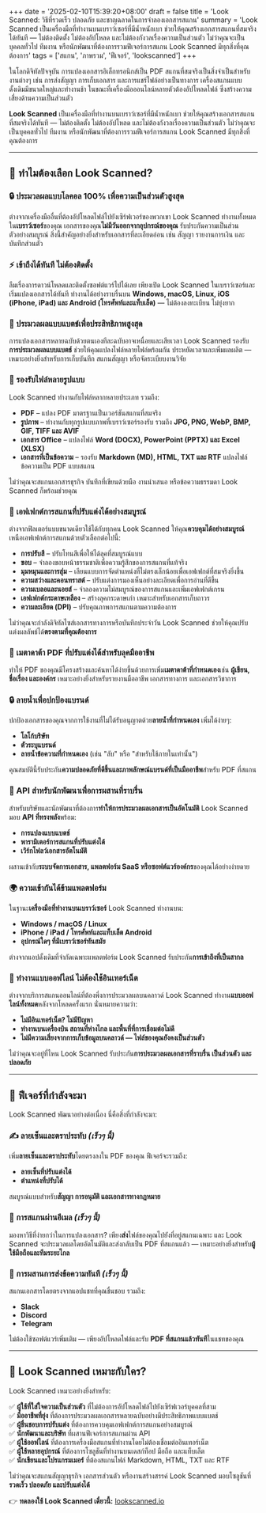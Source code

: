 +++
date = '2025-02-10T15:39:20+08:00'
draft = false
title = 'Look Scanned: วิธีที่รวดเร็ว ปลอดภัย และชาญฉลาดในการจำลองเอกสารสแกน'
summary = 'Look Scanned เป็นเครื่องมือที่ทำงานบนเบราว์เซอร์ที่มีน้ำหนักเบา ช่วยให้คุณสร้างเอกสารสแกนที่สมจริงได้ทันที — ไม่ต้องติดตั้ง ไม่ต้องอัปโหลด และไม่ต้องกังวลเรื่องความเป็นส่วนตัว ไม่ว่าคุณจะเป็นบุคคลทั่วไป ทีมงาน หรือนักพัฒนาที่ต้องการรวมฟีเจอร์การสแกน Look Scanned มีทุกสิ่งที่คุณต้องการ'
tags = ['สแกน', 'ภาพรวม', 'ฟีเจอร์', 'lookscanned']
+++

ในโลกดิจิทัลปัจจุบัน การแปลงเอกสารอิเล็กทรอนิกส์เป็น PDF สแกนที่สมจริงเป็นสิ่งจำเป็นสำหรับงานต่างๆ เช่น การส่งสัญญา การเก็บเอกสาร และการแชร์ไฟล์อย่างเป็นทางการ เครื่องสแกนแบบดั้งเดิมมีขนาดใหญ่และทำงานช้า ในขณะที่เครื่องมือออนไลน์หลายตัวต้องอัปโหลดไฟล์ ซึ่งสร้างความเสี่ยงด้านความเป็นส่วนตัว

**Look Scanned** เป็นเครื่องมือที่ทำงานบนเบราว์เซอร์ที่มีน้ำหนักเบา ช่วยให้คุณสร้างเอกสารสแกนที่สมจริงได้ทันที — ไม่ต้องติดตั้ง ไม่ต้องอัปโหลด และไม่ต้องกังวลเรื่องความเป็นส่วนตัว ไม่ว่าคุณจะเป็นบุคคลทั่วไป ทีมงาน หรือนักพัฒนาที่ต้องการรวมฟีเจอร์การสแกน Look Scanned มีทุกสิ่งที่คุณต้องการ

---

## 🚀 ทำไมต้องเลือก Look Scanned?

### 🔒 ประมวลผลแบบโลคอล 100% เพื่อความเป็นส่วนตัวสูงสุด
ต่างจากเครื่องมืออื่นที่ต้องอัปโหลดไฟล์ไปยังเซิร์ฟเวอร์ของพวกเขา Look Scanned ทำงานทั้งหมดใน**เบราว์เซอร์**ของคุณ เอกสารของคุณ**ไม่มีวันออกจากอุปกรณ์ของคุณ** รับประกันความเป็นส่วนตัวอย่างสมบูรณ์ สิ่งนี้สำคัญอย่างยิ่งสำหรับเอกสารที่ละเอียดอ่อน เช่น สัญญา รายงานการเงิน และบันทึกส่วนตัว

### ⚡ เข้าถึงได้ทันที ไม่ต้องติดตั้ง
ลืมเรื่องการดาวน์โหลดและติดตั้งซอฟต์แวร์ไปได้เลย เพียงเปิด Look Scanned ในเบราว์เซอร์และเริ่มแปลงเอกสารได้ทันที ทำงานได้อย่างราบรื่นบน **Windows, macOS, Linux, iOS (iPhone, iPad) และ Android (โทรศัพท์และแท็บเล็ต)** — ไม่ต้องลงทะเบียน ไม่ยุ่งยาก

### 📂 ประมวลผลแบบแบตช์เพื่อประสิทธิภาพสูงสุด
การแปลงเอกสารหลายฉบับด้วยตนเองทีละฉบับอาจเหนื่อยและเสียเวลา Look Scanned รองรับ**การประมวลผลแบบแบตช์** ช่วยให้คุณแปลงไฟล์หลายไฟล์พร้อมกัน ประหยัดเวลาและเพิ่มผลผลิต — เหมาะอย่างยิ่งสำหรับการเก็บบันทึก สแกนสัญญา หรือจัดระเบียบงานวิจัย

### 📄 รองรับไฟล์หลายรูปแบบ
Look Scanned ทำงานกับไฟล์หลากหลายประเภท รวมถึง:
- **PDF** – แปลง PDF มาตรฐานเป็นเวอร์ชันสแกนที่สมจริง
- **รูปภาพ** – ทำงานกับทุกรูปแบบภาพที่เบราว์เซอร์รองรับ รวมถึง **JPG, PNG, WebP, BMP, GIF, TIFF และ AVIF**
- **เอกสาร Office** – แปลงไฟล์ **Word (DOCX), PowerPoint (PPTX) และ Excel (XLSX)**
- **เอกสารที่เป็นข้อความ** – รองรับ **Markdown (MD), HTML, TXT และ RTF** แปลงไฟล์ข้อความเป็น PDF แบบสแกน

ไม่ว่าคุณจะสแกนเอกสารธุรกิจ บันทึกที่เขียนด้วยมือ งานนำเสนอ หรือข้อความธรรมดา Look Scanned ก็พร้อมช่วยคุณ

### 🎨 เอฟเฟกต์การสแกนที่ปรับแต่งได้อย่างสมบูรณ์
ต่างจากฟิลเตอร์แบบขนาดเดียวใช้ได้กับทุกคน Look Scanned ให้คุณ**ควบคุมได้อย่างสมบูรณ์**เหนือเอฟเฟกต์การสแกนด้วยตัวเลือกต่อไปนี้:
- **การปรับสี** – ปรับโทนสีเพื่อให้ได้ลุคที่สมบูรณ์แบบ
- **ขอบ** – จำลองขอบหน้าธรรมชาติเพื่อความรู้สึกของการสแกนที่แท้จริง
- **มุมหมุนและการสุ่ม** – เลียนแบบการจัดตำแหน่งที่ไม่ตรงเล็กน้อยเพื่อเอฟเฟกต์ที่สมจริงยิ่งขึ้น
- **ความสว่างและคอนทราสต์** – ปรับแต่งการมองเห็นอย่างละเอียดเพื่อการอ่านที่ดีขึ้น
- **ความเบลอและนอยส์** – จำลองความไม่สมบูรณ์ของการสแกนและเพิ่มเอฟเฟกต์เกรน
- **เอฟเฟกต์กระดาษเหลือง** – สร้างลุคกระดาษเก่า เหมาะสำหรับเอกสารเก็บถาวร
- **ความละเอียด (DPI)** – ปรับคุณภาพการสแกนตามความต้องการ

ไม่ว่าคุณจะกำลังดิจิทัลไซส์เอกสารทางการหรือบันทึกประจำวัน Look Scanned ช่วยให้คุณปรับแต่งผลลัพธ์ได้**ตรงตามที่คุณต้องการ**

### 📝 เมตาดาต้า PDF ที่ปรับแต่งได้สำหรับลุคมืออาชีพ
ทำให้ PDF ของคุณมีโครงสร้างและค้นหาได้ง่ายขึ้นด้วยการเพิ่ม**เมตาดาต้าที่กำหนดเอง**เช่น **ผู้เขียน, ชื่อเรื่อง และองค์กร** เหมาะอย่างยิ่งสำหรับรายงานมืออาชีพ เอกสารทางการ และเอกสารวิชาการ

### 🔒 ลายน้ำเพื่อปกป้องแบรนด์
ปกป้องเอกสารของคุณจากการใช้งานที่ไม่ได้รับอนุญาตด้วย**ลายน้ำที่กำหนดเอง** เพิ่มได้ง่ายๆ:
- **โลโก้บริษัท**
- **ตัวระบุแบรนด์**
- **ลายน้ำข้อความที่กำหนดเอง** (เช่น "ลับ" หรือ "สำหรับใช้ภายในเท่านั้น")

คุณสมบัตินี้รับประกัน**ความปลอดภัยที่ดีขึ้นและภาพลักษณ์แบรนด์ที่เป็นมืออาชีพ**สำหรับ PDF ที่สแกน

### 🔗 API สำหรับนักพัฒนาเพื่อการผสานที่ราบรื่น
สำหรับบริษัทและนักพัฒนาที่ต้องการ**ทำให้การประมวลผลเอกสารเป็นอัตโนมัติ** Look Scanned มอบ **API ที่ทรงพลัง**พร้อม:
- **การแปลงแบบแบตช์**
- **พารามิเตอร์การสแกนที่ปรับแต่งได้**
- **เวิร์กโฟลว์เอกสารอัตโนมัติ**

ผสานเข้ากับ**ระบบจัดการเอกสาร, แพลตฟอร์ม SaaS หรือซอฟต์แวร์องค์กร**ของคุณได้อย่างง่ายดาย

### 🌍 ความเข้ากันได้ข้ามแพลตฟอร์ม
ในฐานะ**เครื่องมือที่ทำงานบนเบราว์เซอร์** Look Scanned ทำงานบน:
- **Windows / macOS / Linux**
- **iPhone / iPad / โทรศัพท์และแท็บเล็ต Android**
- **อุปกรณ์ใดๆ ที่มีเบราว์เซอร์ทันสมัย**

ต่างจากแอปดั้งเดิมที่จำกัดเฉพาะแพลตฟอร์ม Look Scanned รับประกัน**การเข้าถึงที่เป็นสากล**

### 🚀 ทำงานแบบออฟไลน์ ไม่ต้องใช้อินเทอร์เน็ต
ต่างจากบริการสแกนออนไลน์ที่ต้องพึ่งการประมวลผลบนคลาวด์ Look Scanned ทำงาน**แบบออฟไลน์ทั้งหมด**หลังจากโหลดครั้งแรก นั่นหมายความว่า:
- **ไม่มีอินเทอร์เน็ต? ไม่มีปัญหา**
- **ทำงานบนเครื่องบิน สถานที่ห่างไกล และพื้นที่ที่การเชื่อมต่อไม่ดี**
- **ไม่มีความเสี่ยงจากการเก็บข้อมูลบนคลาวด์ — ไฟล์ของคุณยังคงเป็นส่วนตัว**

ไม่ว่าคุณจะอยู่ที่ไหน Look Scanned รับประกัน**การประมวลผลเอกสารที่ราบรื่น เป็นส่วนตัว และปลอดภัย**

---

## 📢 ฟีเจอร์ที่กำลังจะมา

Look Scanned พัฒนาอย่างต่อเนื่อง นี่คือสิ่งที่กำลังจะมา:

### ✍ ลายเซ็นและตราประทับ *(เร็วๆ นี้)*
เพิ่ม**ลายเซ็นและตราประทับ**โดยตรงลงใน PDF ของคุณ ฟีเจอร์จะรวมถึง:
- **ลายเซ็นที่ปรับแต่งได้**
- **ตำแหน่งที่ปรับได้**

สมบูรณ์แบบสำหรับ**สัญญา การอนุมัติ และเอกสารทางกฎหมาย**

### 📧 การสแกนผ่านอีเมล *(เร็วๆ นี้)*
มองหาวิธีที่ง่ายกว่าในการแปลงเอกสาร? เพียง**ส่ง**ไฟล์ของคุณไปยังที่อยู่สแกนเฉพาะ และ Look Scanned จะประมวลผลโดยอัตโนมัติและส่งกลับเป็น PDF ที่สแกนแล้ว — เหมาะอย่างยิ่งสำหรับ**ผู้ใช้มือถือและทีมระยะไกล**

### 💬 การผสานการส่งข้อความทันที *(เร็วๆ นี้)*
สแกนเอกสารโดยตรงจากแอปแชทที่คุณชื่นชอบ รวมถึง:
- **Slack**
- **Discord**
- **Telegram**

ไม่ต้องใช้ซอฟต์แวร์เพิ่มเติม — เพียงอัปโหลดไฟล์และรับ **PDF ที่สแกนแล้วทันที**ในแชทของคุณ

---

## 🎯 Look Scanned เหมาะกับใคร?
Look Scanned เหมาะอย่างยิ่งสำหรับ:

✅ **ผู้ใช้ที่ใส่ใจความเป็นส่วนตัว** ที่ไม่ต้องการอัปโหลดไฟล์ไปยังเซิร์ฟเวอร์บุคคลที่สาม  
✅ **มืออาชีพที่ยุ่ง** ที่ต้องการประมวลผลเอกสารหลายฉบับอย่างมีประสิทธิภาพแบบแบตช์  
✅ **ผู้ชื่นชอบการปรับแต่ง** ที่ต้องการควบคุมเอฟเฟกต์การสแกนอย่างสมบูรณ์  
✅ **นักพัฒนาและบริษัท** ที่ผสานฟีเจอร์การสแกนผ่าน API  
✅ **ผู้ใช้ออฟไลน์** ที่ต้องการเครื่องมือสแกนที่ทำงานโดยไม่ต้องเชื่อมต่ออินเทอร์เน็ต  
✅ **ผู้ใช้หลายอุปกรณ์** ที่ต้องการโซลูชันที่ทำงานบนเดสก์ท็อป มือถือ และแท็บเล็ต  
✅ **นักเขียนและโปรแกรมเมอร์** ที่ต้องสแกนไฟล์ Markdown, HTML, TXT และ RTF  

ไม่ว่าคุณจะสแกนสัญญาธุรกิจ เอกสารส่วนตัว หรืองานสร้างสรรค์ Look Scanned มอบโซลูชันที่**รวดเร็ว ปลอดภัย และปรับแต่งได้**

👉 **ทดลองใช้ Look Scanned เดี๋ยวนี้:** [lookscanned.io](https://lookscanned.io) 